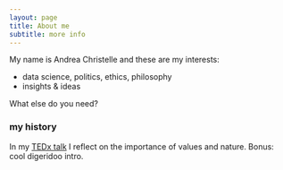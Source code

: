 ```yaml
---
layout: page
title: About me
subtitle: more info
---
```


My name is Andrea Christelle and these are my interests:

- data science, politics, ethics, philosophy
- insights & ideas

What else do you need?

### my history

In my [TEDx talk](https://www.youtube.com/watch?v=ea6WD9ulxFw) I reflect on the importance of values and nature. Bonus: cool digeridoo intro.
